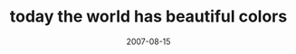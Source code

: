---
layout: base.njk
title : 'today the world has beautiful colors' 
view_title : 'today the world has beautiful colors' 
year : '2007' 
date : '2007-08-15' 
img_file : '/drawing/todaytheworldhasbeautifulcolours.png' 
html_file : 'todaytheworldhasbeautifulcolours' 
next_html : 'imbroke.html' 
year_order : '98' 
permalink : "title/{{html_file}}.html"
---
